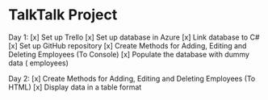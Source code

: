# TalkTalk Project

Day 1:
[x] Set up Trello
[x] Set up database in Azure
[x] Link database to C#
[x] Set up GitHub repository
[x] Create Methods for Adding, Editing and Deleting Employees (To Console)
[x] Populate the database with dummy data ( employees)

Day 2:
[x] Create Methods for Adding, Editing and Deleting Employees (To HTML)
[x] Display data in a table format

